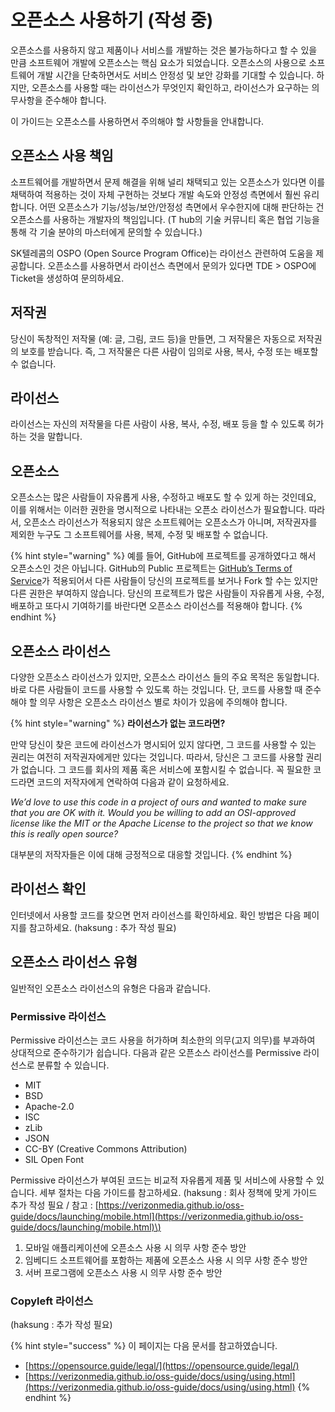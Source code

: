 # 오픈소스 사용하기 \(작성 중\)

오픈소스를 사용하지 않고 제품이나 서비스를 개발하는 것은 불가능하다고 할 수 있을 만큼 소프트웨어 개발에 오픈소스는 핵심 요소가 되었습니다. 오픈소스의 사용으로 소프트웨어 개발 시간을 단축하면서도 서비스 안정성 및 보안 강화를 기대할 수 있습니다. 하지만, 오픈소스를 사용할 때는 라이선스가 무엇인지 확인하고, 라이선스가 요구하는 의무사항을 준수해야 합니다. 

이 가이드는 오픈소스를 사용하면서 주의해야 할 사항들을 안내합니다.  

## 오픈소스 사용 책임 

소프트웨어를 개발하면서 문제 해결을 위해 널리 채택되고 있는 오픈소스가 있다면 이를 채택하여 적용하는 것이 자체 구현하는 것보다 개발 속도와 안정성 측면에서 훨씬 유리합니다. 어떤 오픈소스가 기능/성능/보안/안정성 측면에서 우수한지에 대해 판단하는 건 오픈소스를 사용하는 개발자의 책임입니다. \(T hub의 기술 커뮤니티 혹은 협업 기능을 통해 각 기술 분야의 마스터에게 문의할 수 있습니다.\) 

SK텔레콤의 OSPO \(Open Source Program Office\)는 라이선스 관련하여 도움을 제공합니다. 오픈소스를 사용하면서 라이선스 측면에서 문의가 있다면 TDE &gt; OSPO에 Ticket을 생성하여 문의하세요. 

## 저작권 

당신이 독창적인 저작물 \(예: 글, 그림, 코드 등\)을 만들면, 그 저작물은 자동으로 저작권의 보호를 받습니다. 즉, 그 저작물은 다른 사람이 임의로 사용, 복사, 수정 또는 배포할 수 없습니다. 

## 라이선스

라이선스는 자신의 저작물을 다른 사람이 사용, 복사, 수정, 배포 등을 할 수 있도록 허가하는 것을 말합니다. 

## 오픈소스

오픈소스는 많은 사람들이 자유롭게 사용, 수정하고 배포도 할 수 있게 하는 것인데요, 이를 위해서는 이러한 권한을 명시적으로 나타내는 오픈소 라이선스가 필요합니다. 따라서, 오픈소스 라이선스가 적용되지 않은 소프트웨어는 오픈소스가 아니며, 저작권자를 제외한 누구도 그 소프트웨어를 사용, 복제, 수정 및 배포할 수 없습니다. 

{% hint style="warning" %}
예를 들어, GitHub에 프로젝트를 공개하였다고 해서 오픈소스인 것은 아닙니다. GitHub의 Public 프로젝트는 [GitHub’s Terms of Service](https://help.github.com/en/github/site-policy/github-terms-of-service#3-ownership-of-content-right-to-post-and-license-grants)가 적용되어서 다른 사람들이 당신의 프로젝트를 보거나 Fork 할 수는 있지만 다른 권한은 부여하지 않습니다. 당신의 프로젝트가 많은 사람들이 자유롭게 사용, 수정, 배포하고 또다시 기여하기를 바란다면 오픈소스 라이선스를 적용해야 합니다. 
{% endhint %}

## 오픈소스 라이선스 

다양한 오픈소스 라이선스가 있지만, 오픈소스 라이선스 들의 주요 목적은 동일합니다. 바로 다른 사람들이 코드를 사용할 수 있도록 하는 것입니다. 단, 코드를 사용할 때 준수해야 할 의무 사항은 오픈소스 라이선스 별로 차이가 있음에 주의해야 합니다.

{% hint style="warning" %}
**라이선스가 없는 코드라면?**

만약 당신이 찾은 코드에 라이선스가 명시되어 있지 않다면, 그 코드를 사용할 수 있는 권리는 여전히 저작권자에게만 있다는 것입니다. 따라서, 당신은 그 코드를 사용할 권리가 없습니다. 그 코드를 회사의 제품 혹은 서비스에 포함시킬 수 없습니다. 꼭 필요한 코드라면 코드의 저작자에게 연락하여 다음과 같이 요청하세요. 

_We’d love to use this code in a project of ours and wanted to make sure that you are OK with it. Would you be willing to add an OSI-approved license like the MIT or the Apache License to the project so that we know this is really open source?_

대부분의 저작자들은 이에 대해 긍정적으로 대응할 것입니다. 
{% endhint %}

## 라이선스 확인

인터넷에서 사용할 코드를 찾으면 먼저 라이선스를 확인하세요. 확인 방법은 다음 페이지를 참고하세요. \(haksung : 추가 작성 필요\)

## 오픈소스 라이선스 유형

일반적인 오픈소스 라이선스의 유형은 다음과 같습니다.

### Permissive  라이선스

Permissive  라이선스는 코드 사용을 허가하며 최소한의 의무\(고지 의무\)를 부과하여 상대적으로 준수하기가 쉽습니다. 다음과 같은 오픈소스 라이선스를 Permissive 라이선스로 분류할 수 있습니다. 

* MIT
* BSD
* Apache-2.0
* ISC
* zLib
* JSON
* CC-BY \(Creative Commons Attribution\)
* SIL Open Font

 Permissive 라이선스가 부여된 코드는 비교적 자유롭게 제품 및 서비스에 사용할 수 있습니다. 세부 절차는 다음 가이드를 참고하세요. \(haksung : 회사 정책에 맞게 가이드 추가 작성 필요 / 참고 : [https://verizonmedia.github.io/oss-guide/docs/launching/mobile.html](https://verizonmedia.github.io/oss-guide/docs/launching/mobile.html)\)

1. 모바일 애플리케이션에 오픈소스 사용 시 의무 사항 준수 방안 
2. 임베디드 소프트웨어를 포함하는 제품에 오픈소스 사용 시 의무 사항 준수 방안
3. 서버 프로그램에 오픈소스 사용 시 의무 사항 준수 방안

### Copyleft 라이선스

\(haksung : 추가 작성 필요\)



{% hint style="success" %}
이 페이지는 다음 문서를 참고하였습니다. 

* [https://opensource.guide/legal/](https://opensource.guide/legal/)
* [https://verizonmedia.github.io/oss-guide/docs/using/using.html](https://verizonmedia.github.io/oss-guide/docs/using/using.html)
{% endhint %}







